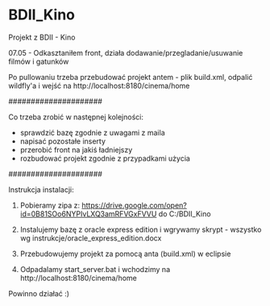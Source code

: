 ﻿# BDII_Kino
Projekt z BDII - Kino

07.05 - Odkasztaniłem front, działa dodawanie/przegladanie/usuwanie filmów i gatunków

Po pullowaniu trzeba przebudować projekt antem - plik build.xml, odpalić wildfly'a i wejść na http://localhost:8180/cinema/home

#####################

Co trzeba zrobić w następnej kolejności:
- sprawdzić bazę zgodnie z uwagami z maila
- napisać pozostałe inserty
- przerobić front na jakiś ładniejszy
- rozbudować projekt zgodnie z przypadkami użycia

#####################

Instrukcja instalacji:

1. Pobieramy zipa z:
https://drive.google.com/open?id=0B81SOo6NYPIvLXQ3amRFVGxFVVU
do C:/BDII_Kino

2. Instalujemy bazę z oracle express edition i wgrywamy skrypt - wszystko wg instrukcje/oracle_express_edition.docx

3. Przebudowujemy projekt za pomocą anta (build.xml) w eclipsie

4. Odpadalamy start_server.bat i wchodzimy na http://localhost:8180/cinema/home

Powinno działać :)